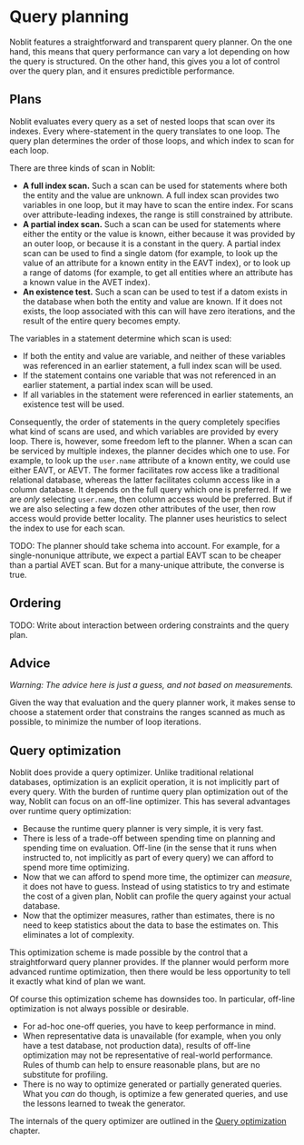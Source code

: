 # Query planning

Noblit features a straightforward and transparent query planner. On the one
hand, this means that query performance can vary a lot depending on how the
query is structured. On the other hand, this gives you a lot of control over
the query plan, and it ensures predictible performance.

## Plans

Noblit evaluates every query as a set of nested loops that scan over its
indexes. Every where-statement in the query translates to one loop. The query
plan determines the order of those loops, and which index to scan for each loop.

There are three kinds of scan in Noblit:

 * **A full index scan.** Such a scan can be used for statements where both the
   entity and the value are unknown. A full index scan provides two variables
   in one loop, but it may have to scan the entire index. For scans over
   attribute-leading indexes, the range is still constrained by attribute.
 * **A partial index scan.** Such a scan can be used for statements where either
   the entity or the value is known, either because it was provided by an outer
   loop, or because it is a constant in the query. A partial index scan can be
   used to find a single datom (for example, to look up the value of an
   attribute for a known entity in the <abbr>EAVT</abbr> index), or to look up a
   range of datoms (for example, to get all entities where an attribute has a
   known value in the <abbr>AVET</abbr> index).
 * **An existence test.** Such a scan can be used to test if a datom exists in
   the database when both the entity and value are known. If it does not exists,
   the loop associated with this can will have zero iterations, and the result
   of the entire query becomes empty.

The variables in a statement determine which scan is used:

 * If both the entity and value are variable, and neither of these variables was
   referenced in an earlier statement, a full index scan will be used.
 * If the statement contains one variable that was not referenced in an earlier
   statement, a partial index scan will be used.
 * If all variables in the statement were referenced in earlier statements, an
   existence test will be used.

Consequently, the order of statements in the query completely specifies what
kind of scans are used, and which variables are provided by every loop. There
is, however, some freedom left to the planner. When a scan can be serviced by
multiple indexes, the planner decides which one to use. For example, to look up
the `user.name` attribute of a known entity, we could use either
<abbr>EAVT</abbr>, or <abbr>AEVT</abbr>. The former facilitates row access like
a traditional relational database, whereas the latter facilitates column access
like in a column database. It depends on the full query which one is preferred.
If we are *only* selecting `user.name`, then column access would be preferred.
But if we are also selecting a few dozen other attributes of the user, then row
access would provide better locality. The planner uses heuristics to select the
index to use for each scan.

TODO: The planner should take schema into account. For example, for a
single-nonunique attribute, we expect a partial <abbr>EAVT</abbr> scan to be
cheaper than a partial <abbr>AVET</abbr> scan. But for a many-unique attribute,
the converse is true.

## Ordering

TODO: Write about interaction between ordering constraints and the query plan.

## Advice

*Warning: The advice here is just a guess, and not based on measurements.*

Given the way that evaluation and the query planner work, it makes sense to
choose a statement order that constrains the ranges scanned as much as possible,
to minimize the number of loop iterations.

## Query optimization

Noblit does provide a query optimizer. Unlike traditional relational databases,
optimization is an explicit operation, it is not implicitly part of every query.
With the burden of runtime query plan optimization out of the way, Noblit can
focus on an off-line optimizer. This has several advantages over runtime query
optimization:

 * Because the runtime query planner is very simple, it is very fast.
 * There is less of a trade-off between spending time on planning and spending
   time on evaluation. Off-line (in the sense that it runs when instructed to,
   not implicitly as part of every query) we can afford to spend more time
   optimizing.
 * Now that we can afford to spend more time, the optimizer can _measure_, it
   does not have to guess. Instead of using statistics to try and estimate the
   cost of a given plan, Noblit can profile the query against your actual
   database.
 * Now that the optimizer measures, rather than estimates, there is no need to
   keep statistics about the data to base the estimates on. This eliminates a
   lot of complexity.

This optimization scheme is made possible by the control that a straightforward
query planner provides. If the planner would perform more advanced runtime
optimization, then there would be less opportunity to tell it exactly what kind
of plan we want.

Of course this optimization scheme has downsides too. In particular, off-line
optimization is not always possible or desirable.

 * For ad-hoc one-off queries, you have to keep performance in mind.
 * When representative data is unavailable (for example, when you only have a
   test database, not production data), results of off-line optimization may not
   be representative of real-world performance. Rules of thumb can help to
   ensure reasonable plans, but are no substitute for profiling.
 * There is no way to optimize generated or partially generated queries. What
   you *can* do though, is optimize a few generated queries, and use the lessons
   learned to tweak the generator.

The internals of the query optimizer are outlined in the [Query
optimization](query-optimization.md) chapter.

